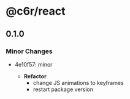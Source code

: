 # @c6r/react

## 0.1.0

### Minor Changes

- 4e10f57: minor

  - **Refactor**
    - change JS animations to keyframes
    - restart package version
